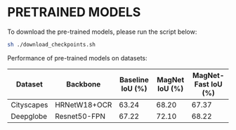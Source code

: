 # PRETRAINED MODELS
To download the pre-trained models, please run the script below:
```bash
sh ./download_checkpoints.sh
```

Performance of pre-trained models on datasets:

| Dataset | Backbone | Baseline IoU (%) | MagNet IoU (%) | MagNet-Fast IoU (%) |
| -------- | -------- | -------- | -------- | -------- |
| Cityscapes | HRNetW18+OCR | 63.24 | 68.20 | 67.37 |
| Deepglobe | Resnet50-FPN | 67.22 | 72.10 | 68.22 |